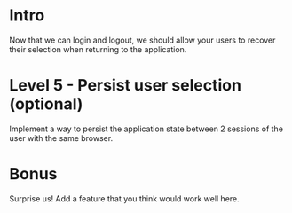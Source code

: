 # Intro

Now that we can login and logout, we should allow your users to recover their selection when returning to the application.

# Level 5 - Persist user selection (optional)

Implement a way to persist the application state between 2 sessions of the user with the same browser.

# Bonus

Surprise us! Add a feature that you think would work well here.
